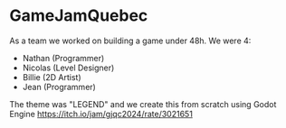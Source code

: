 # GameJamQuebec
As a team we worked on building a game under 48h.
We were 4:
  - Nathan (Programmer)
  - Nicolas (Level Designer)
  - Billie (2D Artist)
  - Jean (Programmer)

The theme was "LEGEND" and we create this from scratch using Godot Engine
https://itch.io/jam/gjqc2024/rate/3021651
